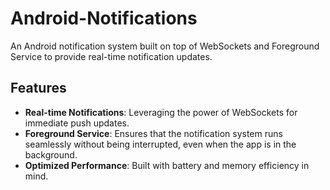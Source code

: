 # Android-Notifications

An Android notification system built on top of WebSockets and Foreground Service to provide real-time notification updates.

## Features

- **Real-time Notifications**: Leveraging the power of WebSockets for immediate push updates.
- **Foreground Service**: Ensures that the notification system runs seamlessly without being interrupted, even when the app is in the background.
- **Optimized Performance**: Built with battery and memory efficiency in mind.
